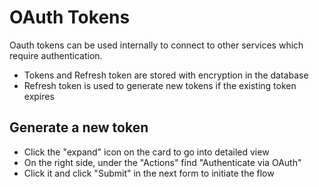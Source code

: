 # OAuth Tokens

Oauth tokens can be used internally to connect to other services which require authentication.

- Tokens and Refresh token are stored with encryption in the database
- Refresh token is used to generate new tokens if the existing token expires

## Generate a new token

- Click the "expand" icon on the card to go into detailed view
- On the right side, under the "Actions" find "Authenticate via OAuth"
- Click it and click "Submit" in the next form to initiate the flow

